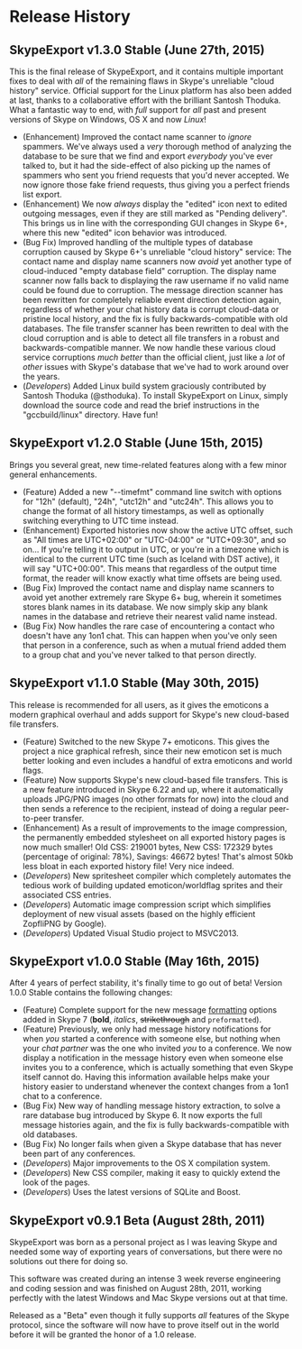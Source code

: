# Release History

## SkypeExport v1.3.0 Stable (June 27th, 2015)

This is the final release of SkypeExport, and it contains multiple important fixes to deal with _all_ of the remaining flaws in Skype's unreliable "cloud history" service. Official support for the Linux platform has also been added at last, thanks to a collaborative effort with the brilliant Santosh Thoduka. What a fantastic way to end, with _full_ support for _all_ past and present versions of Skype on Windows, OS X and now _Linux_!

* (Enhancement) Improved the contact name scanner to _ignore_ spammers. We've always used a _very_ thorough method of analyzing the database to be sure that we find and export _everybody_ you've ever talked to, but it had the side-effect of also picking up the names of spammers who sent you friend requests that you'd never accepted. We now ignore those fake friend requests, thus giving you a perfect friends list export.
* (Enhancement) We now _always_ display the "edited" icon next to edited outgoing messages, even if they are still marked as "Pending delivery". This brings us in line with the corresponding GUI changes in Skype 6+, where this new "edited" icon behavior was introduced.
* (Bug Fix) Improved handling of the multiple types of database corruption caused by Skype 6+'s unreliable "cloud history" service: The contact name and display name scanners now _avoid_ yet another type of cloud-induced "empty database field" corruption. The display name scanner now falls back to displaying the raw username if no valid name could be found due to corruption. The message direction scanner has been rewritten for completely reliable event direction detection again, regardless of whether your chat history data is corrupt cloud-data or pristine local history, and the fix is fully backwards-compatible with old databases. The file transfer scanner has been rewritten to deal with the cloud corruption and is able to detect all file transfers in a robust and backwards-compatible manner. We now handle these various cloud service corruptions _much better_ than the official client, just like a _lot_ of _other_ issues with Skype's database that we've had to work around over the years.
* (_Developers_) Added Linux build system graciously contributed by Santosh Thoduka (@sthoduka). To install SkypeExport on Linux, simply download the source code and read the brief instructions in the "gccbuild/linux" directory. Have fun!


## SkypeExport v1.2.0 Stable (June 15th, 2015)

Brings you several great, new time-related features along with a few minor general enhancements.

* (Feature) Added a new "--timefmt" command line switch with options for "12h" (default), "24h", "utc12h" and "utc24h". This allows you to change the format of all history timestamps, as well as optionally switching everything to UTC time instead.
* (Enhancement) Exported histories now show the active UTC offset, such as "All times are UTC+02:00" or "UTC-04:00" or "UTC+09:30", and so on... If you're telling it to output in UTC, or you're in a timezone which is identical to the current UTC time (such as Iceland with DST active), it will say "UTC+00:00". This means that regardless of the output time format, the reader will know exactly what time offsets are being used.
* (Bug Fix) Improved the contact name and display name scanners to avoid yet another extremely rare Skype 6+ bug, wherein it sometimes stores blank names in its database. We now simply skip any blank names in the database and retrieve their nearest valid name instead.
* (Bug Fix) Now handles the rare case of encountering a contact who doesn't have any 1on1 chat. This can happen when you've only seen that person in a conference, such as when a mutual friend added them to a group chat and you've never talked to that person directly.


## SkypeExport v1.1.0 Stable (May 30th, 2015)

This release is recommended for all users, as it gives the emoticons a modern graphical overhaul and adds support for Skype's new cloud-based file transfers.

* (Feature) Switched to the new Skype 7+ emoticons. This gives the project a nice graphical refresh, since their new emoticon set is much better looking and even includes a handful of extra emoticons and world flags.
* (Feature) Now supports Skype's new cloud-based file transfers. This is a new feature introduced in Skype 6.22 and up, where it automatically uploads JPG/PNG images (no other formats for now) into the cloud and then sends a reference to the recipient, instead of doing a regular peer-to-peer transfer.
* (Enhancement) As a result of improvements to the image compression, the permanently embedded stylesheet on all exported history pages is now much smaller! Old CSS: 219001 bytes, New CSS: 172329 bytes (percentage of original: 78%), Savings: 46672 bytes! That's almost 50kb less bloat in each exported history file! Very nice indeed.
* (_Developers_) New spritesheet compiler which completely automates the tedious work of building updated emoticon/worldflag sprites and their associated CSS entries.
* (_Developers_) Automatic image compression script which simplifies deployment of new visual assets (based on the highly efficient ZopfliPNG by Google).
* (_Developers_) Updated Visual Studio project to MSVC2013.


## SkypeExport v1.0.0 Stable (May 16th, 2015)

After 4 years of perfect stability, it's finally time to go out of beta! Version 1.0.0 Stable contains the following changes:

* (Feature) Complete support for the new message [formatting](http://blogs.skype.com/2014/10/16/instant-message-formatting-with-skype-for-mac-7-0/) options added in Skype 7 (**bold**, _italics_, ~~strikethrough~~ and `preformatted`).
* (Feature) Previously, we only had message history notifications for when _you_ started a conference with someone else, but nothing when your _chat partner_ was the one who invited _you_ to a conference. We now display a notification in the message history even when someone else invites you to a conference, which is actually something that even Skype itself cannot do. Having this information available helps make your history easier to understand whenever the context changes from a 1on1 chat to a conference.
* (Bug Fix) New way of handling message history extraction, to solve a rare database bug introduced by Skype 6. It now exports the full message histories again, and the fix is fully backwards-compatible with old databases.
* (Bug Fix) No longer fails when given a Skype database that has never been part of any conferences.
* (_Developers_) Major improvements to the OS X compilation system.
* (_Developers_) New CSS compiler, making it easy to quickly extend the look of the pages.
* (_Developers_) Uses the latest versions of SQLite and Boost.


## SkypeExport v0.9.1 Beta (August 28th, 2011)

SkypeExport was born as a personal project as I was leaving Skype and needed some way of exporting years of conversations, but there were no solutions out there for doing so.

This software was created during an intense 3 week reverse engineering and coding session and was finished on August 28th, 2011, working perfectly with the latest Windows and Mac Skype versions out at that time.

Released as a "Beta" even though it fully supports _all_ features of the Skype protocol, since the software will now have to prove itself out in the world before it will be granted the honor of a 1.0 release.
